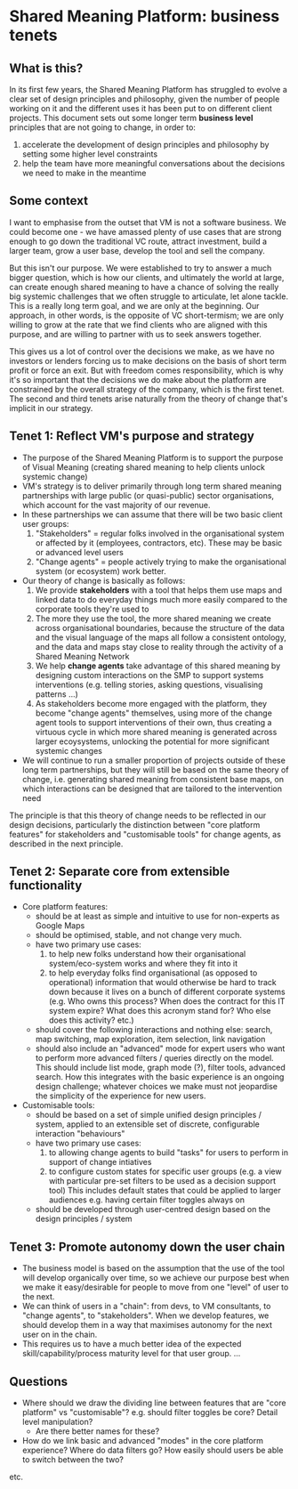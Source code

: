 # Shared Meaning Platform: business tenets

## What is this?

In its first few years, the Shared Meaning Platform has struggled to evolve a clear set of design principles and philosophy, given the number of people working on it and the different uses it has been put to on different client projects. This document sets out some longer term **business level** principles that are not going to change, in order to:

1. accelerate the development of design principles and philosophy by setting some higher level constraints
2. help the team have more meaningful conversations about the decisions we need to make in the meantime

## Some context

I want to emphasise from the outset that VM is not a software business. We could become one - we have amassed plenty of use cases that are strong enough to go down the traditional VC route, attract investment, build a larger team, grow a user base, develop the tool and sell the company.

But this isn't our purpose. We were established to try to answer a much bigger question, which is how our clients, and ultimately the world at large, can create enough shared meaning to have a chance of solving the really big systemic challenges that we often struggle to articulate, let alone tackle. This is a really long term goal, and we are only at the beginning. Our approach, in other words, is the opposite of VC short-termism; we are only willing to grow at the rate that we find clients who are aligned with this purpose, and are willing to partner with us to seek answers together.

This gives us a lot of control over the decisions we make, as we have no investors or lenders forcing us to make decisions on the basis of short term profit or force an exit. But with freedom comes responsibility, which is why it's so important that the decisions we do make about the platform are constrained by the overall strategy of the company, which is the first tenet. The second and third tenets arise naturally from the theory of change that's implicit in our strategy.

## Tenet 1: Reflect VM's purpose and strategy

- The purpose of the Shared Meaning Platform is to support the purpose of Visual Meaning (creating shared meaning to help clients unlock systemic change)
- VM's strategy is to deliver primarily through long term shared meaning partnerships with large public (or quasi-public) sector organisations, which account for the vast majority of our revenue.
- In these partnerships we can assume that there will be two basic client user groups: 
	1. "Stakeholders" = regular folks involved in the organisational system or affected by it (employees, contractors, etc). These may be basic or advanced level users
	2. "Change agents" = people actively trying to make the organisational system (or ecosystem) work better.
- Our theory of change is basically as follows:
	1. We provide **stakeholders** with a tool that helps them use maps and linked data to do everyday things much more easily compared to the corporate tools they're used to
	2. The more they use the tool, the more shared meaning we create across organisational boundaries, because the structure of the data and the visual language of the maps all follow a consistent ontology, and the data and maps stay close to reality through the activity of a Shared Meaning Network
	3. We help **change agents** take advantage of this shared meaning by designing custom interactions on the SMP to support systems interventions (e.g. telling stories, asking questions, visualising patterns ...)
	4. As stakeholders become more engaged with the platform, they become "change agents" themselves, using more of the change agent tools to support interventions of their own, thus creating a virtuous cycle in which more shared meaning is generated across larger ecoysystems, unlocking the potential for more significant systemic changes
- We will continue to run a smaller proportion of projects outside of these long term partnerships, but they will still be based on the same theory of change, i.e. generating shared meaning from consistent base maps, on which interactions can be designed that are tailored to the intervention need 

The principle is that this theory of change needs to be reflected in our design decisions, particularly the distinction between "core platform features" for stakeholders and "customisable tools" for change agents, as described in the next principle.

## Tenet 2: Separate core from extensible functionality

- Core platform features:
	- should be at least as simple and intuitive to use for non-experts as Google Maps
	- should be optimised, stable, and not change very much.
	- have two primary use cases:
		1. to help new folks understand how their organisational system/eco-system works and where they fit into it
		2. to help everyday folks find organisational (as opposed to operational) information that would otherwise be hard to track down because it lives on a bunch of different corporate systems (e.g. Who owns this process? When does the contract for this IT system expire? What does this acronym stand for? Who else does this activity? etc.)
	- should cover the following interactions and nothing else: search, map switching, map exploration, item selection, link navigation
	- should also include an "advanced" mode for expert users who want to perform more advanced filters / queries directly on the model. This should include list mode, graph mode (?), filter tools, advanced search. How this integrates with the basic experience is an ongoing design challenge; whatever choices we make must not jeopardise the simplicity of the experience for new users.
- Customisable tools:
	- should be based on a set of simple unified design principles / system, applied to an extensible set of discrete, configurable interaction "behaviours"
	- have two primary use cases:
		1. to allowing change agents to build "tasks" for users to perform in support of change intiatives
		2. to configure custom states for specific user groups (e.g. a view with particular pre-set filters to be used as a decision support tool) This includes default states that could be applied to larger audiences e.g. having certain filter toggles always on
	- should be developed through user-centred design based on the design principles / system 

## Tenet 3: Promote autonomy down the user chain

- The business model is based on the assumption that the use of the tool will develop organically over time, so we achieve our purpose best when we make it easy/desirable for people to move from one "level" of user to the next.
- We can think of users in a "chain": from devs, to VM consultants, to "change agents", to "stakeholders". When we develop features, we should develop them in a way that maximises autonomy for the next user on in the chain. 
- This requires us to have a much better idea of the expected skill/capability/process maturity level for that user group.
...


## Questions

- Where should we draw the dividing line between features that are "core platform" vs "customisable"? e.g. should filter toggles be core? Detail level manipulation? 
	- Are there better names for these?
- How do we link basic and advanced "modes" in the core platform experience? Where do data filters go? How easily should users be able to switch between the two?

etc.
